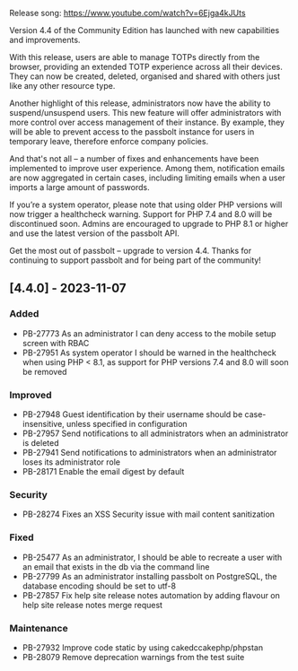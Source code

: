 Release song: https://www.youtube.com/watch?v=6Ejga4kJUts

Version 4.4 of the Community Edition has launched with new capabilities and improvements.

With this release, users are able to manage TOTPs directly from the browser, providing an extended TOTP experience across all their devices. They can now be created, deleted, organised and shared with others just like any other resource type.

Another highlight of this release, administrators now have the ability to suspend/unsuspend users. This new feature will offer administrators with more control over access management of their instance. By example, they will be able to prevent access to the passbolt instance for users in temporary leave, therefore enforce company policies.

And that's not all – a number of fixes and enhancements have been implemented to improve user experience. Among them, notification emails are now aggregated in certain cases, including limiting emails when a user imports a large amount of passwords.

If you’re a system operator, please note that using older PHP versions will now trigger a healthcheck warning. Support for PHP 7.4 and 8.0 will be discontinued soon. Admins are encouraged to upgrade to PHP 8.1 or higher and use the latest version of the passbolt API.

Get the most out of passbolt – upgrade to version 4.4. Thanks for continuing to support passbolt and for being part of the community!


## [4.4.0] - 2023-11-07
### Added
- PB-27773 As an administrator I can deny access to the mobile setup screen with RBAC
- PB-27951 As system operator I should be warned in the healthcheck when using PHP < 8.1, as support for PHP versions 7.4 and 8.0 will soon be removed

### Improved
- PB-27948 Guest identification by their username should be case-insensitive, unless specified in configuration
- PB-27957 Send notifications to all administrators when an administrator is deleted
- PB-27941 Send notifications to administrators when an administrator loses its administrator role
- PB-28171 Enable the email digest by default

### Security
- PB-28274 Fixes an XSS Security issue with mail content sanitization

### Fixed
- PB-25477 As an administrator, I should be able to recreate a user with an email that exists in the db via the command line
- PB-27799 As an administrator installing passbolt on PostgreSQL, the database encoding should be set to utf-8
- PB-27857 Fix help site release notes automation by adding flavour on help site release notes merge request

### Maintenance
- PB-27932 Improve code static by using cakedccakephp/phpstan
- PB-28079 Remove deprecation warnings from the test suite

